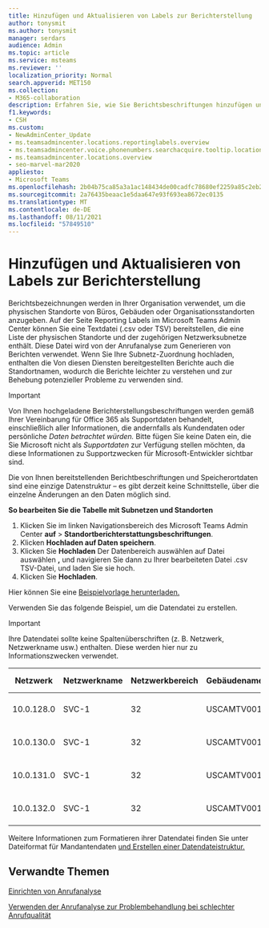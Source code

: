 ```yaml
---
title: Hinzufügen und Aktualisieren von Labels zur Berichterstellung
author: tonysmit
ms.author: tonysmit
manager: serdars
audience: Admin
ms.topic: article
ms.service: msteams
ms.reviewer: ''
localization_priority: Normal
search.appverid: MET150
ms.collection:
- M365-collaboration
description: Erfahren Sie, wie Sie Berichtsbeschriftungen hinzufügen und aktualisieren, indem Sie eine Textdatei hochladen, die eine Liste der physischen Standorte und zugehörigen Subnetze enthält.
f1.keywords:
- CSH
ms.custom:
- NewAdminCenter_Update
- ms.teamsadmincenter.locations.reportinglabels.overview
- ms.teamsadmincenter.voice.phonenumbers.searchacquire.tooltip.location
- ms.teamsadmincenter.locations.overview
- seo-marvel-mar2020
appliesto:
- Microsoft Teams
ms.openlocfilehash: 2b04b75ca85a3a1ac148434de00cadfc78680ef2259a85c2eb2dab0a4181db82
ms.sourcegitcommit: 2a76435beaac1e5daa647e93f693ea8672ec0135
ms.translationtype: MT
ms.contentlocale: de-DE
ms.lasthandoff: 08/11/2021
ms.locfileid: "57849510"
---
```

# <a name="add-and-update-reporting-labels"></a>Hinzufügen und Aktualisieren von Labels zur Berichterstellung

Berichtsbezeichnungen werden in Ihrer Organisation verwendet, um die physischen Standorte von Büros, Gebäuden oder Organisationsstandorten anzugeben. Auf der Seite Reporting Labels im Microsoft Teams Admin Center können Sie eine Textdatei (.csv oder TSV) bereitstellen, die eine Liste der physischen Standorte und der zugehörigen Netzwerksubnetze enthält. Diese Datei wird von der Anrufanalyse zum Generieren von Berichten verwendet. Wenn Sie Ihre Subnetz-Zuordnung hochladen, enthalten die Von diesen Diensten bereitgestellten Berichte auch die Standortnamen, wodurch die Berichte leichter zu verstehen und zur Behebung potenzieller Probleme zu verwenden sind.

> [!IMPORTANT]
> Von Ihnen hochgeladene Berichterstellungsbeschriftungen werden gemäß Ihrer Vereinbarung für Office 365 als  Supportdaten behandelt, einschließlich aller Informationen, die andernfalls als Kundendaten oder persönliche *Daten betrachtet würden.*  Bitte fügen Sie keine Daten ein, die Sie Microsoft nicht als *Supportdaten* zur Verfügung stellen möchten, da diese Informationen zu Supportzwecken für Microsoft-Entwickler sichtbar sind.

Die von Ihnen bereitstellenden Berichtbeschriftungen und Speicherortdaten sind eine einzige Datenstruktur – es gibt derzeit keine Schnittstelle, über die einzelne Änderungen an den Daten möglich sind.

**So bearbeiten Sie die Tabelle mit Subnetzen und Standorten**

1. Klicken Sie im linken Navigationsbereich des Microsoft Teams Admin Center **auf**  >  **Standortberichterstattungsbeschriftungen**.
2. Klicken **Hochladen auf Daten speichern**.
3. Klicken Sie **Hochladen** Der Datenbereich auswählen auf Datei auswählen **,** und navigieren Sie dann zu Ihrer bearbeiteten Datei .csv TSV-Datei, und laden Sie sie hoch.
4. Klicken Sie **Hochladen**.

Hier können Sie eine [Beispielvorlage herunterladen.](https://github.com/MicrosoftDocs/OfficeDocs-SkypeForBusiness/blob/live/Teams/downloads/locations-template.zip?raw=true)

Verwenden Sie das folgende Beispiel, um die Datendatei zu erstellen.

> [!IMPORTANT]
> Ihre Datendatei sollte keine Spaltenüberschriften (z. B. Netzwerk, Netzwerkname usw.) enthalten. Diese werden hier nur zu Informationszwecken verwendet. <br>

|Netzwerk|Netzwerkname|Netzwerkbereich|Gebäudename|Besitzertyp|Gebäudetyp|Gebäudetyp Office|Stadt/Ort|PLZ|Land|Status|Region|Inside Corp|Express Route|
|-|-|-|-|-|-|-|-|-|-|-|-|-|-|
|10.0.128.0    |SVC-1|32|USCAMTV001|Contoso Leased RE&F|Office|RE&F|Bergansicht|94043|US|CA|US|1|1|
|10.0.130.0    |SVC-1|32|USCAMTV001|Contoso Leased RE&F|Office|RE&F|Bergansicht|94043|US|CA|US|1|1|
|10.0.131.0    |SVC-1|32|USCAMTV001|Contoso Leased RE&F|Office|RE&F|Bergansicht|94043|US|CA|US|1|1|
|10.0.132.0    |SVC-1|32|USCAMTV001|Contoso Leased RE&F|Office|RE&F|Bergansicht|94043|US|CA|US|1|1|

Weitere Informationen zum Formatieren ihrer Datendatei finden Sie unter Dateiformat für Mandantendaten [und Erstellen einer Datendateistruktur.](CQD-upload-tenant-building-data.md#upload-building-data-file)

## <a name="related-topics"></a>Verwandte Themen

[Einrichten von Anrufanalyse](set-up-call-analytics.md)

[Verwenden der Anrufanalyse zur Problembehandlung bei schlechter Anrufqualität](use-call-analytics-to-troubleshoot-poor-call-quality.md)
